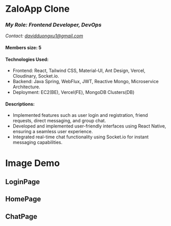 # ZaloApp Clone
  ### <i>My Role: Frontend Developer, DevOps</i>
  <i>Contact: davidduongxu1@gmail.com</i>
#### Members size: 5

#### Technologies Used:
- Frontend: React, Tailwind CSS, Material-UI, Ant Design, Vercel, Cloudinary, Socket.io.
- Backend: Java Spring, WebFlux, JWT, Reactive Mongo, Microservice Architecture.
- Deployment: EC2(BE), Vercel(FE), MongoDB Clusters(DB)
#### Descriptions:
- Implemented features such as user login and registration, friend requests, direct messaging, and group chat.
- Developed and implemented user-friendly interfaces using React Native, ensuring a seamless user experience.
- Integrated real-time chat functionality using Socket.io for instant messaging capabilities.

# Image Demo
## LoginPage


## HomePage


## ChatPage
